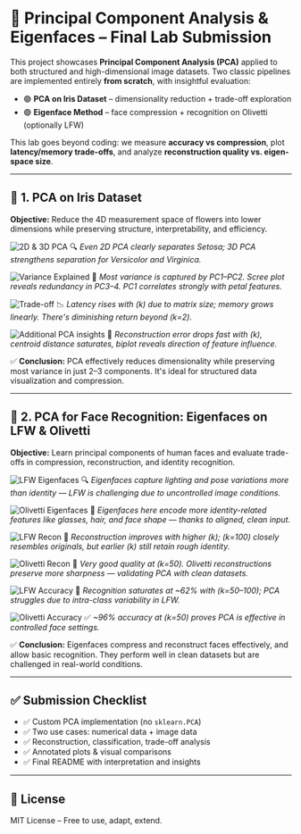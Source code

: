 # 🧠 Principal Component Analysis & Eigenfaces – Final Lab Submission

This project showcases **Principal Component Analysis (PCA)** applied to both structured and high-dimensional image datasets. Two classic pipelines are implemented entirely **from scratch**, with insightful evaluation:

- 🟢 **PCA on Iris Dataset** – dimensionality reduction + trade-off exploration
- 🟣 **Eigenface Method** – face compression + recognition on Olivetti (optionally LFW)

This lab goes beyond coding: we measure **accuracy vs compression**, plot **latency/memory trade-offs**, and analyze **reconstruction quality vs. eigen-space size**.

---

## 📌 1. PCA on Iris Dataset

**Objective:** Reduce the 4D measurement space of flowers into lower dimensions while preserving structure, interpretability, and efficiency.

![2D & 3D PCA](pca_basic/results/2d_3d_pca.png)
🔍 *Even 2D PCA clearly separates Setosa; 3D PCA strengthens separation for Versicolor and Virginica.*

![Variance Explained](pca_basic/results/proposition_variances.png)
🧩 *Most variance is captured by PC1–PC2. Scree plot reveals redundancy in PC3–4. PC1 correlates strongly with petal features.*

![Trade-off](pca_basic/results/trade-off-reduce-components.png)
📉 *Latency rises with \(k\) due to matrix size; memory grows linearly. There's diminishing return beyond \(k=2\).*

![Additional PCA insights](pca_basic/results/others.png)
🧠 *Reconstruction error drops fast with \(k\), centroid distance saturates, biplot reveals direction of feature influence.*

✅ **Conclusion:** PCA effectively reduces dimensionality while preserving most variance in just 2–3 components. It's ideal for structured data visualization and compression.

---

## 👤 2. PCA for Face Recognition: Eigenfaces on LFW & Olivetti

**Objective:** Learn principal components of human faces and evaluate trade-offs in compression, reconstruction, and identity recognition.

![LFW Eigenfaces](pca_eigenface/results/LFW_Mean_and_Top9.png)
🔍 *Eigenfaces capture lighting and pose variations more than identity — LFW is challenging due to uncontrolled image conditions.*

![Olivetti Eigenfaces](pca_eigenface/results/Olivetti_Mean_and_Top9.png)
🧠 *Eigenfaces here encode more identity-related features like glasses, hair, and face shape — thanks to aligned, clean input.*

![LFW Recon](pca_eigenface/results/LFW_Reconstructions.png)
🧩 *Reconstruction improves with higher \(k\); \(k=100\) closely resembles originals, but earlier \(k\) still retain rough identity.*

![Olivetti Recon](pca_eigenface/results/Olivetti_Reconstructions.png)
🎯 *Very good quality at \(k=50\). Olivetti reconstructions preserve more sharpness — validating PCA with clean datasets.*

![LFW Accuracy](pca_eigenface/results/LFW_1NN_Acc_vs_k.png)
📎 *Recognition saturates at ~62% with \(k=50–100\); PCA struggles due to intra-class variability in LFW.*

![Olivetti Accuracy](pca_eigenface/results/Olivetti_1NN_Acc_vs_k.png)
✅ *~96% accuracy at \(k=50\) proves PCA is effective in controlled face settings.*

✅ **Conclusion:** Eigenfaces compress and reconstruct faces effectively, and allow basic recognition. They perform well in clean datasets but are challenged in real-world conditions.

---

## ✅ Submission Checklist

- ✅ Custom PCA implementation (no `sklearn.PCA`)
- ✅ Two use cases: numerical data + image data
- ✅ Reconstruction, classification, trade-off analysis
- ✅ Annotated plots & visual comparisons
- ✅ Final README with interpretation and insights

---

## 📄 License

MIT License – Free to use, adapt, extend.
